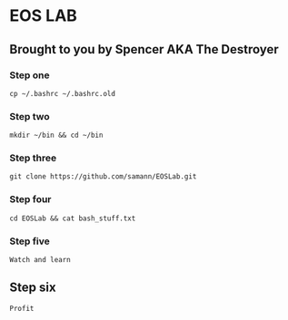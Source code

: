 # EOS LAB
## Brought to you by Spencer AKA The Destroyer

### Step one
    cp ~/.bashrc ~/.bashrc.old

### Step two
    mkdir ~/bin && cd ~/bin

### Step three
    git clone https://github.com/samann/EOSLab.git

### Step four
    cd EOSLab && cat bash_stuff.txt

### Step five
    Watch and learn

## Step six
    Profit
